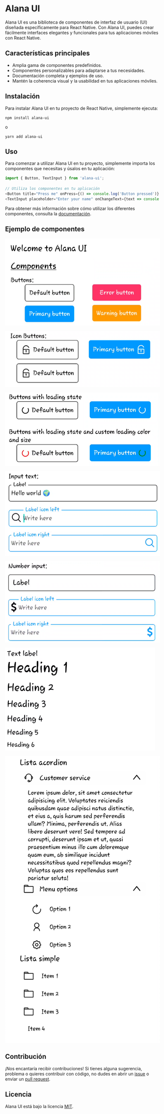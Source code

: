 # Alana UI

Alana UI es una biblioteca de componentes de interfaz de usuario (UI) diseñada específicamente para React Native. Con Alana UI, puedes crear fácilmente interfaces elegantes y funcionales para tus aplicaciones móviles con React Native.

## Características principales

- Amplia gama de componentes predefinidos.
- Componentes personalizables para adaptarse a tus necesidades.
- Documentación completa y ejemplos de uso.
- Mantén la coherencia visual y la usabilidad en tus aplicaciones móviles.

## Instalación

Para instalar Alana UI en tu proyecto de React Native, simplemente ejecuta:

```
npm install alana-ui
```

o

```
yarn add alana-ui
```

## Uso

Para comenzar a utilizar Alana UI en tu proyecto, simplemente importa los componentes que necesitas y úsalos en tu aplicación:

```javascript
import { Button, TextInput } from 'alana-ui';

// Utiliza los componentes en tu aplicación
<Button title="Press me" onPress={() => console.log('Button pressed')} />
<TextInput placeholder="Enter your name" onChangeText={text => console.log(text)} />
```

Para obtener más información sobre cómo utilizar los diferentes componentes, consulta la [documentación](https://alana-ui-docs.com).

## Ejemplo de componentes

![Botones](./assets/images/buttons.png)

![Botones con icono](./assets/images/icon_buttons.png)

![Botones de carga](./assets/images/loading_buttons.png)

![Entrada de texto](./assets/images/input_text.png)

![Entrada de numero](./assets/images/number_input.png)

![Texto](./assets/images/label.png)

![Listas](./assets/images/list.png)

## Contribución

¡Nos encantaría recibir contribuciones! Si tienes alguna sugerencia, problema o quieres contribuir con código, no dudes en abrir un [issue](https://github.com/alana-ui/alana-ui/issues) o enviar un [pull request](https://github.com/alana-ui/alana-ui/pulls).

## Licencia

Alana UI está bajo la licencia [MIT](https://opensource.org/licenses/MIT).
